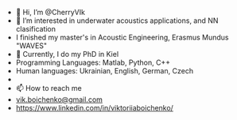 - 👋 Hi, I’m @CherryVIk
- 👀 I’m interested in underwater acoustics applications, and  NN clasification
- I finished my master's in Acoustic Engineering, Erasmus Mundus "WAVES"
- 🌱 Currently, I do my PhD in Kiel
- Programming Languages: Matlab, Python, C++
- Human languages: Ukrainian, English, German, Czech
- 
- 📫 How to reach me 
- vik.boichenko@gmail.com
- https://www.linkedin.com/in/viktoriiaboichenko/

<!---
CherryVIk/CherryVIk is a ✨ special ✨ repository because its `README.md` (this file) appears on your GitHub profile.
You can click the Preview link to take a look at your changes.
--->
